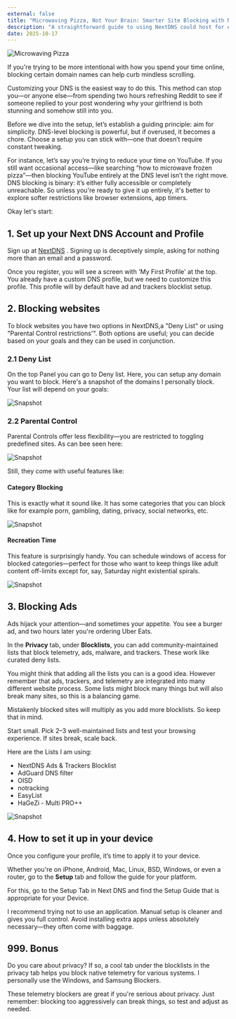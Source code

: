 ```yaml
---
external: false
title: "Microwaving Pizza, Not Your Brain: Smarter Site Blocking with NextDNS"
description: "A straightforward guide to using NextDNS could host for effective and manageable website blocking."
date: 2025-10-17
---
```


![Microwaving Pizza](/images/8dc953c7-f94d-4575-8148-5058b7408024.webp)

If you're trying to be more intentional with how you spend your time online, blocking certain domain names can help curb mindless scrolling.

Customizing your DNS is the easiest way to do this. This method can stop you—or anyone else—from spending two hours refreshing Reddit to see if someone replied to your post wondering why your girlfriend is both stunning and somehow still into you.

Before we dive into the setup, let’s establish a guiding principle: aim for simplicity. DNS-level blocking is powerful, but if overused, it becomes a chore. Choose a setup you can stick with—one that doesn’t require constant tweaking.

For instance, let’s say you’re trying to reduce your time on YouTube. If you still want occasional access—like searching “how to microwave frozen pizza”—then blocking YouTube entirely at the DNS level isn’t the right move. DNS blocking is binary: it’s either fully accessible or completely unreachable. So unless you're ready to give it up entirely, it's better to explore softer restrictions like browser extensions, app timers. 

Okay let's start: 
## 1. Set up your Next DNS Account and Profile
Sign up at [NextDNS](https://nextdns.io/) . Signing up is deceptively simple, asking for nothing more than an email and a password.

Once you register, you will see a screen with 'My First Profile' at the top. You already have a custom DNS profile, but we need to customize this profile. This profile will by default have ad and trackers blocklist setup. 
## 2. Blocking websites
To block websites you have two options in NextDNS,a "Deny List" or using "Parental Control restrictions'". Both options are useful; you can decide based on your goals and they can be used in conjunction. 

### 2.1 Deny List
On the top Panel you can go to Deny list. Here, you can setup any domain you want to block. Here's a snapshot of the domains I personally block. Your list will depend on your goals:

![Snapshot](/images/20251017202541.png)

### 2.2 Parental Control
Parental Controls offer less flexibility—you are restricted to toggling predefined sites. As can bee seen here:

![Snapshot](/images/20251017202746.png)

Still, they come with useful features like:
#### Category Blocking
This is exactly what it sound like. It has some categories that you can block like for example porn, gambling, dating, privacy, social networks, etc. 

![Snapshot](/images/20251017203232.png)

#### Recreation Time
This feature is surprisingly handy. You can schedule windows of access for blocked categories—perfect for those who want to keep things like adult content off-limits except for, say, Saturday night existential spirals.

![Snapshot](/images/20251017203247.png)


## 3. Blocking Ads
Ads hijack your attention—and sometimes your appetite. You see a burger ad, and two hours later you're ordering Uber Eats.

In the **Privacy** tab, under **Blocklists**, you can add community-maintained lists that block telemetry, ads, malware, and trackers. These work like curated deny lists.

You might think that adding all the lists you can is a good idea. However remember that ads, trackers, and telemetry are integrated into many different website process. Some lists might block many things but will also break many sites, so this is a balancing game.

Mistakenly blocked sites will multiply as you add more blocklists. So keep that in mind.

Start small. Pick 2–3 well-maintained lists and test your browsing experience. If sites break, scale back.

Here are the Lists I am using:
* NextDNS Ads & Trackers Blocklist
* AdGuard DNS filter
* OISD
* notracking
* EasyList
* HaGeZi - Multi PRO++

![Snapshot](/images/20251017205427.png)

## 4. How to set it up in your device
Once you configure your profile, it’s time to apply it to your device.

Whether you're on iPhone, Android, Mac, Linux, BSD, Windows, or even a router, go to the **Setup** tab and follow the guide for your platform.

For this, go to the Setup Tab in Next DNS and find the Setup Guide that is appropriate for your Device.

I recommend trying not to use an application. Manual setup is cleaner and gives you full control. Avoid installing extra apps unless absolutely necessary—they often come with baggage.


## 999. Bonus
Do you care about privacy? If so, a cool tab under the blocklists in the privacy tab helps you block native telemetry for various systems. I personally use the Windows, and Samsung Blockers.

These telemetry blockers are great if you're serious about privacy. Just remember: blocking too aggressively can break things, so test and adjust as needed.